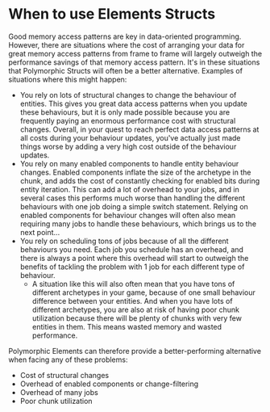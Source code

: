
# When to use Elements Structs

Good memory access patterns are key in data-oriented programming. However, there are situations where the cost of arranging your data for great memory access patterns from frame to frame will largely outweigh the performance savings of that memory access pattern. It's in these situations that Polymorphic Structs will often be a better alternative. Examples of situations where this might happen:
* You rely on lots of structural changes to change the behaviour of entities. This gives you great data access patterns when you update these behaviours, but it is only made possible because you are frequently paying an enormous performance cost with structural changes. Overall, in your quest to reach perfect data access patterns at all costs during your behaviour updates, you've actually just made things worse by adding a very high cost outside of the behaviour updates.
* You rely on many enabled components to handle entity behaviour changes. Enabled components inflate the size of the archetype in the chunk, and adds the cost of constantly checking for enabled bits during entity iteration. This can add a lot of overhead to your jobs, and in several cases this performs much worse than handling the different behaviours with one job doing a simple switch statement. Relying on enabled components for behaviour changes will often also mean requiring many jobs to handle these behaviours, which brings us to the next point...
* You rely on scheduling tons of jobs because of all the different behaviours you need. Each job you schedule has an overhead, and there is always a point where this overhead will start to outweigh the benefits of tackling the problem with 1 job for each different type of behaviour. 
    * A situation like this will also often mean that you have tons of different archetypes in your game, because of one small behaviour difference between your entities. And when you have lots of different archetypes, you are also at risk of having poor chunk utilization because there will be plenty of chunks with very few entities in them. This means wasted memory and wasted performance.

Polymorphic Elements can therefore provide a better-performing alternative when facing any of these problems:
* Cost of structural changes
* Overhead of enabled components or change-filtering
* Overhead of many jobs
* Poor chunk utilization